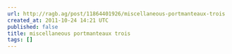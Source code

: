 ```yaml
---
url: http://ragb.ag/post/11864401926/miscellaneous-portmanteaux-trois
created_at: 2011-10-24 14:21 UTC
published: false
title: miscellaneous portmanteaux trois
tags: []
---
```



